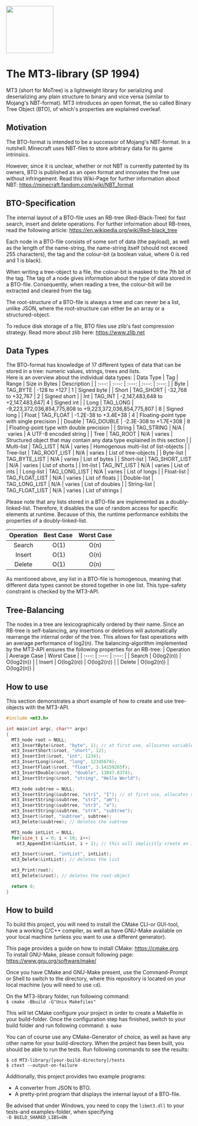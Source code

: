 <p align="left">
  <img src="assets/mt3.png" width="128" height="128">
</p>

# The MT3-library (SP 1994)
MT3 (short for MoTree) is a lightweight library for serializing and deserializing any plain structure to binary and vice versa (similar to Mojang's NBT-format).
MT3 introduces an open format, the so called Binary Tree Object (BTO), of which's properties are explained overleaf.

## Motivation
The BTO-format is intended to be a successor of Mojang's NBT-format. In a nutshell: Minecraft uses NBT-files to store arbitrary data for its game intrinsics.

However, since it is unclear, whether or not NBT is currently patented by its owners, BTO is published as an open format and innovates the free use without infringement. Read this Wiki-Page for further information about NBT: https://minecraft.fandom.com/wiki/NBT_format

## BTO-Specification
The internal layout of a BTO-file uses an RB-tree (Red-Black-Tree) for fast search, insert and delete operations. For further information about RB-trees, read the following article: https://en.wikipedia.org/wiki/Red–black_tree

Each node in a BTO-file consists of some sort of data (the payload), as well as the length of the name-string, the name-string itself (should not exceed 255 characters), 
the tag and the colour-bit (a boolean value, where 0 is red and 1 is black).

When writing a tree-object to a file, the colour-bit is masked to the 7th bit of the tag. The tag of a node gives information about the type of data stored in a BTO-file. Consequently, when reading a tree, the colour-bit will be extracted and cleared from the tag.

The root-structure of a BTO-file is always a tree and can never be a list, unlike JSON, where the root-structure can either be an array or a structured-object.

To reduce disk storage of a file, BTO files use zlib's fast compression strategy.
Read more about zlib here: https://www.zlib.net

## Data Types
The BTO-format has knowledge of 17 different types of data that can be stored in a tree: numeric values, strings, trees and lists.\
Here is an overview about the individual data types:
| Data Type | Tag | Range | Size in Bytes | Description |
| :---: | :---: | :---: | :---: | :---: |
| Byte | TAG_BYTE | -128 to +127 | 1 | Signed byte |
| Short | TAG_SHORT | -32,768 to +32,767 | 2 | Signed short |
| Int | TAG_INT | -2,147,483,648 to +2,147,483,647| 4 | Signed int |
| Long | TAG_LONG | -9,223,372,036,854,775,808 to +9,223,372,036,854,775,807 | 8 | Signed long |
| Float | TAG_FLOAT | -1.2E-38 to +3.4E+38 | 4 | Floating-point type with single precision |
| Double | TAG_DOUBLE | -2.3E-308 to +1.7E+308 | 8 | Floating-point type with double precision |
| String | TAG_STRING | N/A | varies | A UTF-8 encoded string | 
| Tree | TAG_ROOT | N/A | varies | Structured object that may contain any data type explained in this section |
| Multi-list | TAG_LIST | N/A | varies | Homogenous multi-list of list-objects |
| Tree-list | TAG_ROOT_LIST | N/A | varies | List of tree-objects |
| Byte-list | TAG_BYTE_LIST | N/A | varies | List of bytes |
| Short-list | TAG_SHORT_LIST | N/A | varies | List of shorts |
| Int-list | TAG_INT_LIST | N/A | varies | List of ints |
| Long-list | TAG_LONG_LIST | N/A | varies | List of longs |
| Float-list | TAG_FLOAT_LIST | N/A | varies | List of floats |
| Double-list | TAG_LONG_LIST | N/A | varies | List of doubles |
| String-list | TAG_FLOAT_LIST | N/A | varies | List of strings |

Please note that any lists stored in a BTO-file are implemented as a doubly-linked-list. Therefore, it disables the use of random access for specific elements at runtime.
Because of this, the runtime performance exhibits the properties of a doubly-linked-list.

| Operation | Best Case | Worst Case |
| :---: | :---: | :---: |
| Search | O(1) | O(n) |
| Insert | O(1) | O(n) |
| Delete | O(1) | O(n) |

As mentioned above, any list in a BTO-file is homogenous, meaning that different data types cannot be stored together in one list. This type-safety constraint is checked by the MT3-API.

## Tree-Balancing
The nodes in a tree are lexicographically ordered by their name. Since an RB-tree is self-balancing, any insertions or deletions will automatically rearrange the internal order of the tree. This allows for fast operations with
an average performance of log2(n). The balancing-algorithm implemented by the MT3-API ensures the following properties for an RB-tree:
| Operation | Average Case | Worst Case |
| :---: | :---: | :---: |
| Search | O(log2(n)) | O(log2(n)) |
| Insert | O(log2(n)) | O(log2(n)) |
| Delete | O(log2(n)) | O(log2(n)) |

## How to use
This section demonstrates a short example of how to create and use tree-objects with the MT3-API.
```C
#include <mt3.h>

int main(int argc, char** argv)
{
  MT3_node root = NULL;
  mt3_InsertByte(&root, "byte", 1); // at first use, allocates variable "root"
  mt3_InsertShort(&root, "short", 12);
  mt3_InsertInt(&root, "int", 1234);
  mt3_InsertLong(&root, "long", 12345678);
  mt3_InsertFloat(&root, "float", 3.14159265f);
  mt3_InsertDouble(&root, "double", 13847.8374);
  mt3_InsertString(&root, "string", "Hello World");

  MT3_node subtree = NULL;
  mt3_InsertString(&subtree, "str1", "I"); // at first use, allocates variable "subtree"
  mt3_InsertString(&subtree, "str2", "am");
  mt3_InsertString(&subtree, "str3", "a");
  mt3_InsertString(&subtree, "str4", "subtree");
  mt3_Insert(&root, "subtree", subtree);
  mt3_Delete(&subtree); // deletes the subtree

  MT3_node intList = NULL;
  for(size_t i = 0; i < 10; i++)
    mt3_AppendInt(&intList, i + 1); // this will implicitly create an int-list

  mt3_Insert(&root, "intList", intList);
  mt3_Delete(&intList); // deletes the list

  mt3_Print(root);
  mt3_Delete(&root); // deletes the root-object

  return 0;
}
```

## How to build
To build this project, you will need to install the CMake CLI-or GUI-tool, have a working C/C++ compiler, as well as have GNU-Make available on your local machine (unless you want to use a different generator).

This page provides a guide on how to install CMake: https://cmake.org. \
To install GNU-Make, please consult following page: https://www.gnu.org/software/make/

Once you have CMake and GNU-Make present, use the Command-Prompt or Shell to switch to the directory, where this repository is located on your local machine (you will need to use ```cd```).

On the MT3-library folder, run following command:\
```$ cmake -Bbuild -G"Unix Makefiles"```

This will let CMake configure your project in order to create a Makefile in your build-folder. Once the configuration step has finished, switch to your build folder and run following command:
```$ make```

You can of course use any CMake-Generator of choice, as well as have any other name for your build-directory. When the project has been built, you should be able to run the tests. Run following commands to see the results:
```
$ cd MT3-library/[your-build-directory]/tests
$ ctest --output-on-failure
```

Additionally, this project provides two example programs: 
- A converter from JSON to BTO.
- A pretty-print program that displays the internal layout of a BTO-file.

Be advised that under Windows, you need to copy the ```libmt3.dll``` to your tests-and examples-folder, when specifying\
```-D BUILD_SHARED_LIBS=ON```
